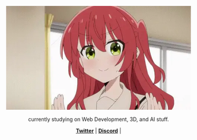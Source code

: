 <p align="center">
  <a href="https://www.edisonlee55.com"><img src="kita-ikuyo-rap.webp" alt="Banner"></a>
</p>

<!--
<p align="center">
  <a href="https://github.com/09krb"><img src="https://github-readme-stats.vercel.app/api?username=09krb&hide_border=true&show_icons=true" alt="yuna0x0's github stats"></a>
</p>
-->

<p align="center">currently studying on Web Development, 3D, and AI stuff.</p>

<p align="center">
  <strong><a href="https://twitter.com/09krb">Twitter</a></strong> |
  <strong><a href="https://discord.gg/09krb">Discord</a></strong> |
</p>
<!--
**yuna0x0/yuna0x0** is a ✨ _special_ ✨ repository because its `README.md` (this file) appears on your GitHub profile.
